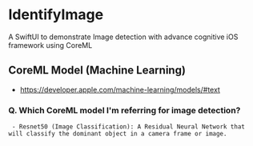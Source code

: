 # IdentifyImage
A SwiftUI to demonstrate Image detection with advance cognitive iOS framework using CoreML 

## CoreML Model (Machine Learning)

- https://developer.apple.com/machine-learning/models/#text


### Q. Which CoreML model I'm referring for image detection?

     
     - Resnet50 (Image Classification): A Residual Neural Network that will classify the dominant object in a camera frame or image.

